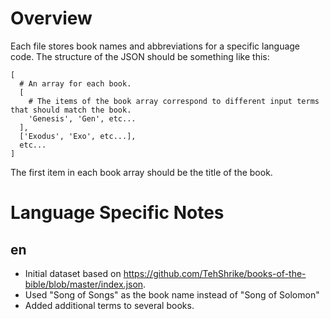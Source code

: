 # Overview
Each file stores book names and abbreviations for a specific language code. The structure of the JSON should be something like this:  
```
[
  # An array for each book.
  [
    # The items of the book array correspond to different input terms that should match the book.
    'Genesis', 'Gen', etc...
  ],
  ['Exodus', 'Exo', etc...],
  etc...
]
```
The first item in each book array should be the title of the book.

# Language Specific Notes

## en
* Initial dataset based on https://github.com/TehShrike/books-of-the-bible/blob/master/index.json.
* Used "Song of Songs" as the book name instead of "Song of Solomon"
* Added additional terms to several books.
